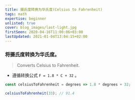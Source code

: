 ```yaml
---
title: 摄氏度转换为华氏度(Celsius to Fahrenheit)
tags: math
expertise: beginner
unlisted: true
cover: blog_images/last-light.jpg
firstSeen: 2020-04-16T11:00:06+03:00
lastUpdated: 2021-01-04T13:04:15+02:00
---
```


### 将摄氏度转换为华氏度。
> Converts Celsius to Fahrenheit.

- 遵循转换公式 `F = 1.8 * C + 32` 。

```js
const celsiusToFahrenheit = degrees => 1.8 * degrees + 32;
```

```js
celsiusToFahrenheit(33); // 91.4
```
